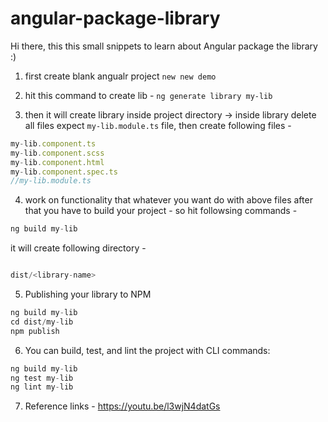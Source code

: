 # angular-package-library
Hi there, this this small snippets to learn about Angular package the library :)

1) first create blank angualr project `new new demo`
2) hit this command to create lib - `ng generate library my-lib`

3) then it will create library inside project directory -> inside library delete all files expect `my-lib.module.ts` file, then create following files - 

```js 
my-lib.component.ts
my-lib.component.scss
my-lib.component.html
my-lib.component.spec.ts
//my-lib.module.ts
```

4) work on functionality that whatever you want do with above files after that you have to build your project - so hit followsing commands -
```js
ng build my-lib
```
it will create following directory -
```js

dist/<library-name>

```

5) Publishing your library to NPM

```js
ng build my-lib
cd dist/my-lib
npm publish
```

6) You can build, test, and lint the project with CLI commands:

  ```js
ng build my-lib
ng test my-lib
ng lint my-lib
  ```

7) Reference links - https://youtu.be/l3wjN4datGs

